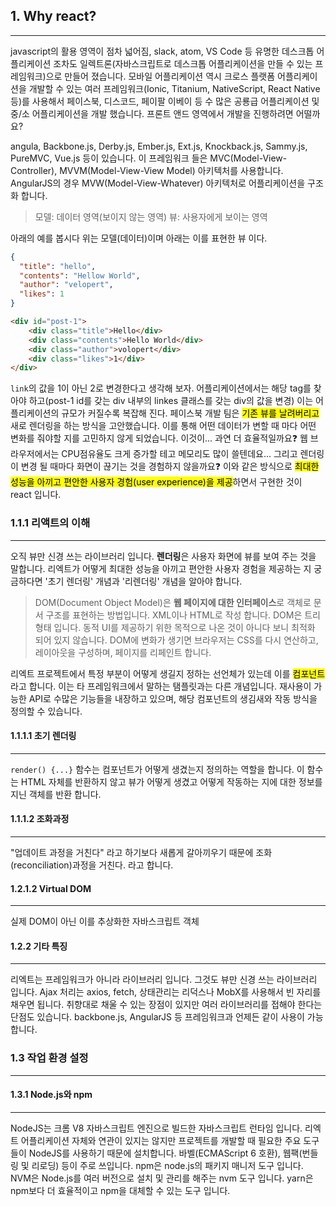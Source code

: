 ## 1. Why react?
---
javascript의 활용 영역이 점차 넓어짐, slack, atom, VS Code 등 유명한 데스크톱 어플리케이션 조차도 일렉트론(자바스크립트로 데스크톱 어플리케이션을 만들 수 있는 프레임워크)으로 만들어 졌습니다.
모바일 어플리케이션 역시 크로스 플랫폼 어플리케이션을 개발할 수 있는 여러 프레임워크(Ionic, Titanium, NativeScript, React Native 등)를 사용해서 페이스북, 디스코드, 페이팔 이베이 등 수 많은 공룡급 어플리케이션 및 중/소 어플리케이션을 개발 했습니다.
프론트 앤드 영역에서 개발을 진행하려면 어떨까요?

angula, Backbone.js, Derby.js, Ember.js, Ext.js, Knockback.js, Sammy.js, PureMVC, Vue.js 등이 있습니다. 이 프레임워크 들은 MVC(Model-View-Controller), MVVM(Model-View-View Model) 아키텍처를 사용합니다. AngularJS의 경우 MVW(Model-View-Whatever) 아키텍처로 어플리케이션을 구조화 합니다.
>모델: 데이터 영역(보이지 않는 영역)
>뷰: 사용자에게 보이는 영역

아래의 예를 봅시다
위는 모델(데이터)이며 아래는 이를 표현한 뷰 이다.
```json
{  
  "title": "hello",  
  "contents": "Hellow World",  
  "author": "velopert",  
  "likes": 1  
}
```
```html
<div id="post-1">  
    <div class="title">Hello</div>  
    <div class="contents">Hello World</div>  
    <div class="author">volopert</div>  
    <div class="likes">1</div>  
</div>
```
`link`의 값을 1이 아닌 2로 변경한다고 생각해 보자.
어플리케이션에서는 해당 tag를 찾아야 하고(post-1 id를 갖는 div 내부의 linkes 클래스를 갖는 div의 값을 변경) 이는 어플리케이션의 규모가 커질수록 복잡해 진다.
페이스북 개발 팀은 <mark>기존 뷰를 날려버리고</mark> 새로 렌더링을 하는 방식을 고안했습니다.
이를 통해 어떤 데이터가 변할 때 마다 어떤 변화를 줘야할 지를 고민하지 않게 되었습니다.
이것이... 과연 더 효율적일까요❓
웹 브라우저에서는 CPU점유율도 크게 증가할 테고 메모리도 많이 쓸텐데요... 그리고 렌더링이 변경 될 때마다 화면이 끊기는 것을 경험하지 않을까요❓
이와 같은 방식으로 <mark>최대한 성능을 아끼고 편안한 사용자 경험(user experience)을 제공</mark>하면서 구현한 것이 react 입니다.
<br>
### 1.1.1 리액트의 이해
---
오직 뷰만 신경 쓰는 라이브러리 입니다.
**렌더링**은 사용자 화면에 뷰를 보여 주는 것을 말합니다.
리엑트가 어떻게 최대한 성능을 아끼고 편안한 사용자 경험을 제공하는 지 궁금하다면 '초기 렌더링' 개념과 '리렌더링' 개념을 알아야 합니다.

> DOM(Document Object Model)은 **웹 페이지에 대한 인터페이스**로 객체로 문서 구조를 표현하는 방법입니다. XML이나 HTML로 작성 합니다.
> DOM은 트리 형태 입니다.
> 동적 UI를 제공하기 위한 목적으로 나온 것이 아니다 보니 최적화 되어 있지 않습니다.
> DOM에 변화가 생기면 브라우저는 CSS를 다시 연산하고, 레이아웃을 구성하며, 페이지를 리페인트 합니다.

리엑트 프로젝트에서 특정 부분이 어떻게 생길지 정하는 선언체가 있는데 이를 <mark>컴포넌트</mark>라고 합니다.
이는 타 프레임워크에서 말하는 탬플릿과는 다른 개념입니다. 재사용이 가능한 API로 수많은 기능들을 내장하고 있으며, 해당 컴포넌트의 생김새와 작동 방식을 정의할 수 있습니다.

#### 1.1.1.1 초기 렌더링
---
`render() {...}` 함수는 컴포넌트가 어떻게 생겼는지 정의하는 역할을 합니다. 이 함수는 HTML 자체를 반환하지 않고 뷰가 어떻게 생겼고 어떻게 작동하는 지에 대한 정보를 지닌 객체를 반환 합니다.

#### 1.1.1.2 조화과정
---
"업데이트 과정을 거친다" 라고 하기보다 새롭게 갈아끼우기 때문에 조화(reconciliation)과정을 거친다. 라고 합니다.

#### 1.2.1.2 Virtual DOM
---
실제 DOM이 아닌 이를 추상화한 자바스크립트 객체

#### 1.2.2 기타 특징
---
리엑트는 프레임워크가 아니라 라이브러리 입니다. 그것도 뷰만 신경 쓰는 라이브러리 입니다.
Ajax 처리는  axios, fetch, 상태관리는 리덕스나 MobX를 사용해서 빈 자리를 채우면 됩니다. 취향대로 채울 수 있는 장점이 있지만 여러 라이브러리를 접해야 한다는 단점도 있습니다.
backbone.js, AngularJS 등 프레임워크과 언제든 같이 사용이 가능합니다.


### 1.3 작업 환경 설정
---
#### 1.3.1  Node.js와 npm
---
NodeJS는 크롬 V8 자바스크립트 엔진으로 빌드한 자바스크립트 런타임 입니다.
리엑트 어플리케이션 자체와 연관이 있지는 않지만 프로젝트를 개발할 때 필요한 주요 도구들이 NodeJS를 사용하기 때문에 설치합니다.
바벨(ECMAScript 6 호환), 웹팩(번들링 및 리로딩) 등이 주로 쓰입니다.
npm은 node.js의 패키지 매니저 도구 입니다.
NVM은 Node.js를 여러 버전으로 설치 및 관리를 해주는 nvm 도구 입니다.
yarn은 npm보다 더 효율적이고 npm을 대체할 수 있는 도구 입니다.